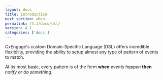 ```yaml
---
layout: docs
title: Introduction
next_section: when
permalink: /4.1/docs/dsl/
version: 4.1
categories: ['docs']
---
```


CxEngage's custom Domain-Specific Language (DSL) offers incredible
flexibility, providing the ability to setup almost any type of pattern of events
to match.

At its most basic, every pattern is of the form __when__ *events happen* __then__ *notify or do something*.

